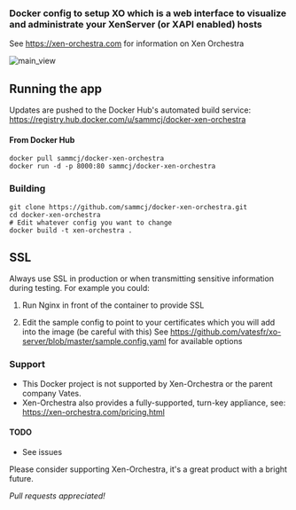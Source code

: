 ### Docker config to setup XO which is a web interface to visualize and administrate your XenServer (or XAPI enabled) hosts

See https://xen-orchestra.com for information on Xen Orchestra

![main_view](https://cloud.githubusercontent.com/assets/862951/6341155/b4d5b9da-bc1b-11e4-8352-a1688c571e5b.png)

## Running the app

Updates are pushed to the Docker Hub's automated build service: https://registry.hub.docker.com/u/sammcj/docker-xen-orchestra

#### From Docker Hub

```
docker pull sammcj/docker-xen-orchestra
docker run -d -p 8000:80 sammcj/docker-xen-orchestra
```

### Building

```
git clone https://github.com/sammcj/docker-xen-orchestra.git
cd docker-xen-orchestra
# Edit whatever config you want to change
docker build -t xen-orchestra .
```

## SSL

Always use SSL in production or when transmitting sensitive information during testing.
For example you could:

1) Run Nginx in front of the container to provide SSL

2) Edit the sample config to point to your certificates which you will add into the image (be careful with this)
See https://github.com/vatesfr/xo-server/blob/master/sample.config.yaml for available options

### Support

* This Docker project is not supported by Xen-Orchestra or the parent company Vates.
* Xen-Orchestra also provides a fully-supported, turn-key appliance, see: https://xen-orchestra.com/pricing.html

#### TODO

* See issues

Please consider supporting Xen-Orchestra, it's a great product with a bright future.

_Pull requests appreciated!_
